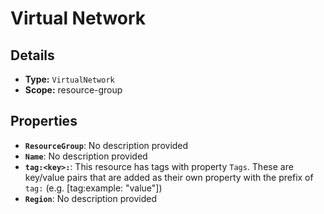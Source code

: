 # Virtual Network

## Details

- **Type:** `VirtualNetwork`
- **Scope:** resource-group

## Properties

- **`ResourceGroup`**: No description provided
- **`Name`**: No description provided
- **`tag:<key>:`**: This resource has tags with property `Tags`. These are key/value pairs that are
	added as their own property with the prefix of `tag:` (e.g. [tag:example: "value"]) 
- **`Region`**: No description provided

